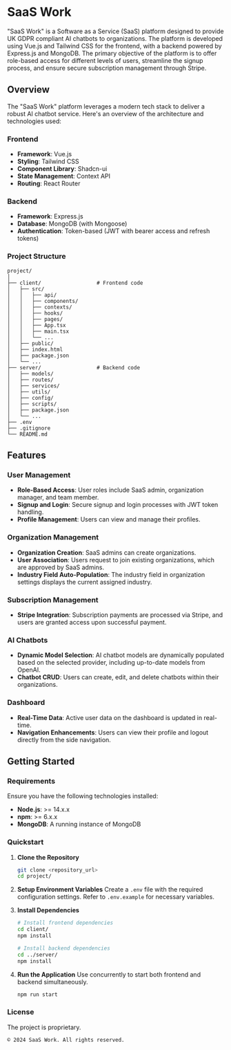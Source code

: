 # SaaS Work

"SaaS Work" is a Software as a Service (SaaS) platform designed to provide UK GDPR compliant AI chatbots to organizations. The platform is developed using Vue.js and Tailwind CSS for the frontend, with a backend powered by Express.js and MongoDB. The primary objective of the platform is to offer role-based access for different levels of users, streamline the signup process, and ensure secure subscription management through Stripe.

## Overview

The "SaaS Work" platform leverages a modern tech stack to deliver a robust AI chatbot service. Here's an overview of the architecture and technologies used:

### Frontend
- **Framework**: Vue.js
- **Styling**: Tailwind CSS
- **Component Library**: Shadcn-ui
- **State Management**: Context API
- **Routing**: React Router

### Backend
- **Framework**: Express.js
- **Database**: MongoDB (with Mongoose)
- **Authentication**: Token-based (JWT with bearer access and refresh tokens)

### Project Structure
```
project/
│
├── client/                  # Frontend code
│   ├── src/
│   │   ├── api/
│   │   ├── components/
│   │   ├── contexts/
│   │   ├── hooks/
│   │   ├── pages/
│   │   ├── App.tsx
│   │   ├── main.tsx
│   │   └── ...
│   ├── public/
│   ├── index.html
│   ├── package.json
│   └── ...
├── server/                  # Backend code
│   ├── models/
│   ├── routes/
│   ├── services/
│   ├── utils/
│   ├── config/
│   ├── scripts/
│   ├── package.json
│   └── ...
├── .env
├── .gitignore
└── README.md
```

## Features

### User Management
- **Role-Based Access**: User roles include SaaS admin, organization manager, and team member.
- **Signup and Login**: Secure signup and login processes with JWT token handling.
- **Profile Management**: Users can view and manage their profiles.

### Organization Management
- **Organization Creation**: SaaS admins can create organizations.
- **User Association**: Users request to join existing organizations, which are approved by SaaS admins.
- **Industry Field Auto-Population**: The industry field in organization settings displays the current assigned industry.

### Subscription Management
- **Stripe Integration**: Subscription payments are processed via Stripe, and users are granted access upon successful payment.

### AI Chatbots
- **Dynamic Model Selection**: AI chatbot models are dynamically populated based on the selected provider, including up-to-date models from OpenAI.
- **Chatbot CRUD**: Users can create, edit, and delete chatbots within their organizations.

### Dashboard
- **Real-Time Data**: Active user data on the dashboard is updated in real-time.
- **Navigation Enhancements**: Users can view their profile and logout directly from the side navigation.

## Getting Started

### Requirements

Ensure you have the following technologies installed:

- **Node.js**: >= 14.x.x
- **npm**: >= 6.x.x
- **MongoDB**: A running instance of MongoDB

### Quickstart

1. **Clone the Repository**
   ```sh
   git clone <repository_url>
   cd project/
   ```

2. **Setup Environment Variables**
   Create a `.env` file with the required configuration settings. Refer to `.env.example` for necessary variables.

3. **Install Dependencies**
   ```sh
   # Install frontend dependencies
   cd client/
   npm install
   
   # Install backend dependencies
   cd ../server/
   npm install
   ```

4. **Run the Application**
   Use concurrently to start both frontend and backend simultaneously.
   ```sh
   npm run start
   ```

### License

The project is proprietary.

```
© 2024 SaaS Work. All rights reserved.
```